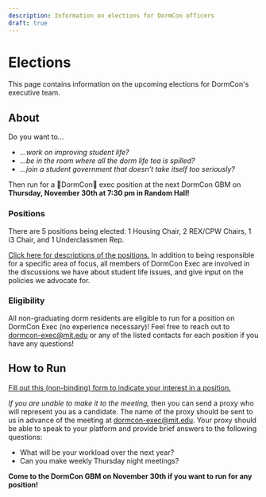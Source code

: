 ```yaml
---
description: Information on elections for DormCon officers
draft: true
---
```


# Elections

This page contains information on the upcoming elections for DormCon's executive
team.

## About

Do you want to…

- _...work on improving student life?_
- _...be in the room where all the dorm life tea is spilled?_
- _...join a student government that doesn’t take itself too seriously?_

Then run for a 🦈DormCon🦈 exec position at the next DormCon GBM on **Thursday,
November 30th at 7:30 pm in Random Hall!**

### Positions

There are 5 positions being elected: 1 Housing Chair, 2 REX/CPW Chairs, 1 i3
Chair, and 1 Underclassmen Rep.

[Click here for descriptions of the positions.](https://docs.google.com/document/d/1ju33s2RrvM9_Ri66-frxgyejJ9zwUNbc0sLkC1M6svE/edit?usp=sharing)
In addition to being responsible for a specific area of focus, all members of
DormCon Exec are involved in the discussions we have about student life issues,
and give input on the policies we advocate for.

### Eligibility

All non-graduating dorm residents are eligible to run for a position on DormCon
Exec (no experience necessary)! Feel free to reach out to
[dormcon-exec@mit.edu](mailto:dormcon-exec@mit.edu) or any of the listed
contacts for each position if you have any questions!

## How to Run

[Fill out this (non-binding) form to indicate your interest in a position.](https://forms.gle/GT7WejfGKwryBwEPA)

_If you are unable to make it to the meeting,_ then you can send a proxy who
will represent you as a candidate. The name of the proxy should be sent to us in
advance of the meeting at [dormcon-exec@mit.edu](mailto:dormcon-exec@mit.edu).
Your proxy should be able to speak to your platform and provide brief answers to
the following questions:

- What will be your workload over the next year?
- Can you make weekly Thursday night meetings?

**Come to the DormCon GBM on November 30th if you want to run for any
position!**
